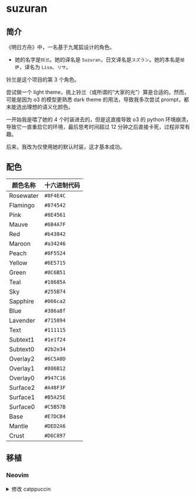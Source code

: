 # suzuran

## 简介

《明日方舟》中，一名基于九尾狐设计的角色。

- 她的名字是`铃兰`。她的译名是 `Suzuran`，日文译名是`スズラン`。她的本名是`丽萨`，译名为 `Lisa`、`リサ`。

铃兰是这个项目的第 3 个角色。

尝试做一个 light theme，挑上铃兰（或所谓的“大家的光”）算是合适的。然而，可能是因为 o3 的模型更熟悉 dark theme 的用法，导致我多次尝试 prompt，都未能选出理想的语义化颜色。

一开始我是喂了她的 4 个时装进去的，但是这直接导致 o3 的 python 环境崩溃，导致它一直重启它的环境，最后思考时间超过 12 分钟之后直接卡死，过程非常有趣。

后来，我改为仅使用她的默认时装，这才基本成功。

## 配色

| 颜色名称  | 十六进制代码 |
| --------- | ------------ |
| Rosewater | `#8F4E4C`    |
| Flamingo  | `#874542`    |
| Pink      | `#8E4561`    |
| Mauve     | `#6B4A7F`    |
| Red       | `#b43842`    |
| Maroon    | `#a34246`    |
| Peach     | `#8F5524`    |
| Yellow    | `#6E5715`    |
| Green     | `#0C6B51`    |
| Teal      | `#18685A`    |
| Sky       | `#255B74`    |
| Sapphire  | `#066ca2`    |
| Blue      | `#386a8f`    |
| Lavender  | `#715894`    |
| Text      | `#111115`    |
| Subtext1  | `#1e1f24`    |
| Subtext0  | `#2b2e34`    |
| Overlay2  | `#6C5A0D`    |
| Overlay1  | `#806B12`    |
| Overlay0  | `#947C16`    |
| Surface2  | `#A48F3F`    |
| Surface1  | `#B5A25E`    |
| Surface0  | `#C5B57B`    |
| Base      | `#E7DCB4`    |
| Mantle    | `#DED2A6`    |
| Crust     | `#D6C897`    |

## 移植

### Neovim

<details>
  <summary>修改 catppuccin</summary>

```lua
latte = {
		-- suzuran

		base = "#E7DCB4",
		mantle = "#DED2A6",
		crust = "#D6C897",
		surface0 = "#C5B57B",
		surface1 = "#B5A25E",
		surface2 = "#A48F3F",
		overlay0 = "#947C16",
		overlay1 = "#806B12",
		overlay2 = "#6C5A0D",
		text = "#111115",
		subtext1 = "#1e1f24",
		subtext0 = "#2b2e34",

		rosewater = "#8F4E4C",
		flamingo = "#874542",
		pink = "#8E4561",
		mauve = "#6B4A7F",
		red = "#b43842",
		maroon = "#a34246",
		peach = "#8F5524",
		yellow = "#6E5715",
		green = "#0C6B51",
		teal = "#18685A",
		sky = "#255B74",
		sapphire = "#066ca2",
		blue = "#386a8f",
		lavender = "#715894",
},
```


<!-- <details>
  <summary>查看 prompt</summary>


</details> -->